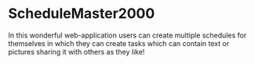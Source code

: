 # ScheduleMaster2000
In this wonderful web-application users can create multiple schedules for themselves in which they can create tasks which can contain text or pictures sharing it with others as they like!
